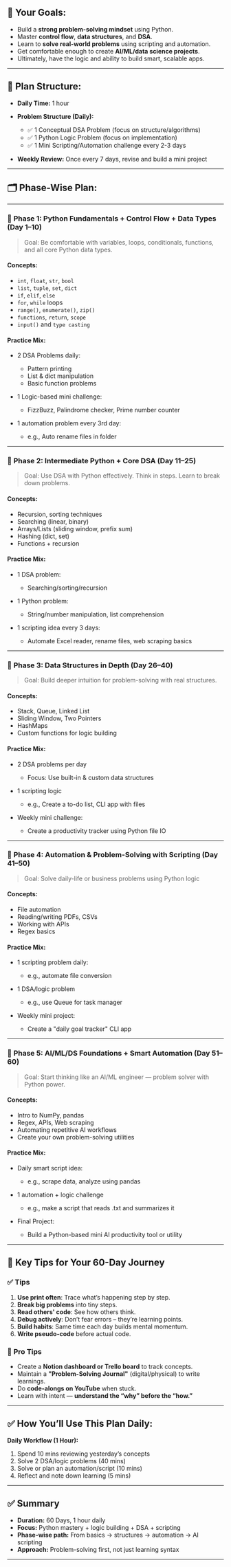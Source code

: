 

## 🧠 Your Goals:

* Build a **strong problem-solving mindset** using Python.
* Master **control flow**, **data structures**, and **DSA**.
* Learn to **solve real-world problems** using scripting and automation.
* Get comfortable enough to create **AI/ML/data science projects**.
* Ultimately, have the logic and ability to build smart, scalable apps.

---

## 📆 Plan Structure:

* **Daily Time:** 1 hour
* **Problem Structure (Daily):**

  * ✅ 1 Conceptual DSA Problem (focus on structure/algorithms)
  * ✅ 1 Python Logic Problem (focus on implementation)
  * ✅ 1 Mini Scripting/Automation challenge every 2-3 days
* **Weekly Review:** Once every 7 days, revise and build a mini project

---

## 🗂️ Phase-Wise Plan:

---

### 🔰 **Phase 1: Python Fundamentals + Control Flow + Data Types (Day 1–10)**

> Goal: Be comfortable with variables, loops, conditionals, functions, and all core Python data types.

#### Concepts:

* `int`, `float`, `str`, `bool`
* `list`, `tuple`, `set`, `dict`
* `if`, `elif`, `else`
* `for`, `while` loops
* `range()`, `enumerate()`, `zip()`
* `functions`, `return`, `scope`
* `input()` and `type casting`

#### Practice Mix:

* 2 DSA Problems daily:

  * Pattern printing
  * List & dict manipulation
  * Basic function problems
* 1 Logic-based mini challenge:

  * FizzBuzz, Palindrome checker, Prime number counter
* 1 automation problem every 3rd day:

  * e.g., Auto rename files in folder

---

### 🧠 **Phase 2: Intermediate Python + Core DSA (Day 11–25)**

> Goal: Use DSA with Python effectively. Think in steps. Learn to break down problems.

#### Concepts:

* Recursion, sorting techniques
* Searching (linear, binary)
* Arrays/Lists (sliding window, prefix sum)
* Hashing (dict, set)
* Functions + recursion

#### Practice Mix:

* 1 DSA problem:

  * Searching/sorting/recursion
* 1 Python problem:

  * String/number manipulation, list comprehension
* 1 scripting idea every 3 days:

  * Automate Excel reader, rename files, web scraping basics

---

### 🧮 **Phase 3: Data Structures in Depth (Day 26–40)**

> Goal: Build deeper intuition for problem-solving with real structures.

#### Concepts:

* Stack, Queue, Linked List
* Sliding Window, Two Pointers
* HashMaps
* Custom functions for logic building

#### Practice Mix:

* 2 DSA problems per day

  * Focus: Use built-in & custom data structures
* 1 scripting logic

  * e.g., Create a to-do list, CLI app with files
* Weekly mini challenge:

  * Create a productivity tracker using Python file IO

---

### 🤖 **Phase 4: Automation & Problem-Solving with Scripting (Day 41–50)**

> Goal: Solve daily-life or business problems using Python logic

#### Concepts:

* File automation
* Reading/writing PDFs, CSVs
* Working with APIs
* Regex basics

#### Practice Mix:

* 1 scripting problem daily:

  * e.g., automate file conversion
* 1 DSA/logic problem

  * e.g., use Queue for task manager
* Weekly mini project:

  * Create a "daily goal tracker" CLI app

---

### 🧠 **Phase 5: AI/ML/DS Foundations + Smart Automation (Day 51–60)**

> Goal: Start thinking like an AI/ML engineer — problem solver with Python power.

#### Concepts:

* Intro to NumPy, pandas
* Regex, APIs, Web scraping
* Automating repetitive AI workflows
* Create your own problem-solving utilities

#### Practice Mix:

* Daily smart script idea:

  * e.g., scrape data, analyze using pandas
* 1 automation + logic challenge

  * e.g., make a script that reads .txt and summarizes it
* Final Project:

  * Build a Python-based mini AI productivity tool or utility

---

## 📌 Key Tips for Your 60-Day Journey

### ✅ **Tips**

1. **Use print often**: Trace what’s happening step by step.
2. **Break big problems** into tiny steps.
3. **Read others' code**: See how others think.
4. **Debug actively**: Don’t fear errors – they’re learning points.
5. **Build habits**: Same time each day builds mental momentum.
6. **Write pseudo-code** before actual code.

### 💪 **Pro Tips**

* Create a **Notion dashboard or Trello board** to track concepts.
* Maintain a **"Problem-Solving Journal"** (digital/physical) to write learnings.
* Do **code-alongs on YouTube** when stuck.
* Learn with intent — **understand the “why” before the “how.”**

---

## ✅ How You’ll Use This Plan Daily:

**Daily Workflow (1 Hour):**

1. Spend 10 mins reviewing yesterday’s concepts
2. Solve 2 DSA/logic problems (40 mins)
3. Solve or plan an automation/script (10 mins)
4. Reflect and note down learning (5 mins)

---

## ✅ Summary

* **Duration:** 60 Days, 1 hour daily
* **Focus:** Python mastery + logic building + DSA + scripting
* **Phase-wise path:** From basics → structures → automation → AI scripting
* **Approach:** Problem-solving first, not just learning syntax

---


